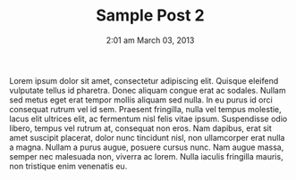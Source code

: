﻿---
layout: post
title: Sample Post 2
date: 2:01 am March 03, 2013
---
Lorem ipsum dolor sit amet, consectetur adipiscing elit. Quisque eleifend vulputate tellus id pharetra. Donec aliquam congue erat ac sodales. Nullam sed metus eget erat tempor mollis aliquam sed nulla. In eu purus id orci consequat rutrum vel id sem. Praesent fringilla, nulla vel tempus molestie, lacus elit ultrices elit, ac fermentum nisl felis vitae ipsum. Suspendisse odio libero, tempus vel rutrum at, consequat non eros. Nam dapibus, erat sit amet suscipit placerat, dolor nunc tincidunt nisl, non ullamcorper erat nulla a magna. Nullam a purus augue, posuere cursus nunc. Nam augue massa, semper nec malesuada non, viverra ac lorem. Nulla iaculis fringilla mauris, non tristique enim venenatis eu.